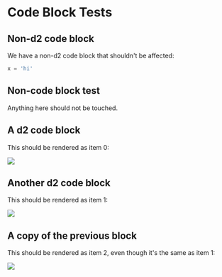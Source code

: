 # Code Block Tests

## Non-d2 code block

We have a non-d2 code block that shouldn't be affected:

```py
x = 'hi'
```

## Non-code block test

Anything here should not be touched.

## A d2 code block

This should be rendered as item 0:

![](static/d2/test/resources/multi/0.png)

## Another d2 code block

This should be rendered as item 1:

![](static/d2/test/resources/multi/1.png)

## A copy of the previous block

This should be rendered as item 2, even though it's the same as item 1:

![](static/d2/test/resources/multi/2.png)
